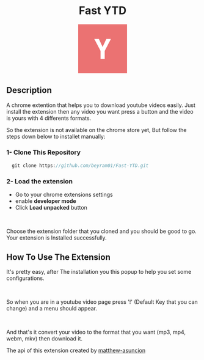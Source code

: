 
<h1 align="center">Fast YTD</h1>

<div align="center"><img src="./icons/logo_128.png" alt="Fast YTD" /></div>


## Description
A chrome extention that helps you to download youtube videos easily. Just install the extension then any video you want press a button and the video is yours with 4 differents formats.

So the extension is not available on the chrome store yet, But follow the steps down below to installet manually:

### 1- Clone This Repository

```javascript
  git clone https://github.com/beyram01/Fast-YTD.git
```

### 2- Load the extension

- Go to your chrome extensions settings
- enable **developer mode**
- Click **Load unpacked** button

<div align="center"><img src="https://i.ibb.co/RHKfNYH/chrome-extensions-settings.png" alt=""/></div>


Choose the extension folder that you cloned and you should be good to go.
Your extension is Installed successfully.


## How To Use The Extension

It's pretty easy, after The installation you this popup to help you set some configurations.

<div align="center"><img src="https://ibb.co/SvkmY3x" alt=""/></div>

So when you are in a youtube video page press '!' (Default Key that you can change) and a menu should appear.

<div align="center"><img src="https://ibb.co/jwGLLPM" alt=""/></div>

And that's it convert your video to the format that you want (mp3, mp4, webm, mkv) then download it.

The api of this extension created by [matthew-asuncion](https://github.com/matthew-asuncion/Fast-YouTube-to-MP3-Converter-API)




